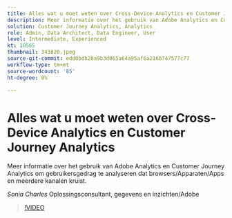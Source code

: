```yaml
---
title: Alles wat u moet weten over Cross-Device Analytics en Customer Journey Analytics
description: Meer informatie over het gebruik van Adobe Analytics en Customer Journey Analytics om gebruikersgedrag te analyseren dat browsers/Apparaten/Apps en meerdere kanalen kruist.
solution: Customer Journey Analytics, Analytics
role: Admin, Data Architect, Data Engineer, User
level: Intermediate, Experienced
kt: 10565
thumbnail: 343820.jpeg
source-git-commit: edd0bdb28a9b3d065a64a95af6a216b747577c77
workflow-type: tm+mt
source-wordcount: '85'
ht-degree: 0%

---
```


# Alles wat u moet weten over Cross-Device Analytics en Customer Journey Analytics

Meer informatie over het gebruik van Adobe Analytics en Customer Journey Analytics om gebruikersgedrag te analyseren dat browsers/Apparaten/Apps en meerdere kanalen kruist.

*Sonia Charles* Oplossingsconsultant, gegevens en inzichten/Adobe

>[!VIDEO](https://video.tv.adobe.com/v/343820/?quality=12&learn=on)
